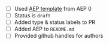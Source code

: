 <!--
See AEP 0 on how to submit new AEPs.
-->

 - [ ] Used [AEP template](../blob/master/000_aep_guidelines/readme.md) from AEP 0
 - [ ] Status is `draft`
 - [ ] Added type & status labels to PR
 - [ ] Added AEP to `README.md`
 - [ ] Provided github handles for authors

